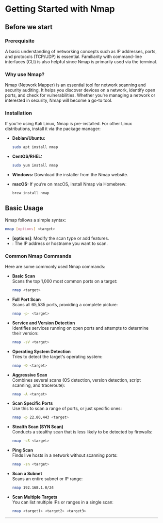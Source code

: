 
# Getting Started with Nmap

## Before we start

### Prerequisite
A basic understanding of networking concepts such as IP addresses, ports, and protocols (TCP/UDP) is essential. Familiarity with command-line interfaces (CLI) is also helpful since Nmap is primarily used via the terminal.

### Why use Nmap?
Nmap (Network Mapper) is an essential tool for network scanning and security auditing. It helps you discover devices on a network, identify open ports, and check for vulnerabilities. Whether you're managing a network or interested in security, Nmap will become a go-to tool.

### Installation
If you're using Kali Linux, Nmap is pre-installed. For other Linux distributions, install it via the package manager:

- **Debian/Ubuntu:**
  ```bash
  sudo apt install nmap
  ```
- **CentOS/RHEL:**
  ```bash
  sudo yum install nmap
  ```

- **Windows:**
  Download the installer from the Nmap website.

- **macOS:**
  If you’re on macOS, install Nmap via Homebrew:
  ```bash
  brew install nmap
  ```

## Basic Usage

Nmap follows a simple syntax:

```bash
nmap [options] <target>
```

- **[options]**: Modify the scan type or add features.
- **<target>**: The IP address or hostname you want to scan.

### Common Nmap Commands

Here are some commonly used Nmap commands:

- **Basic Scan**  
  Scans the top 1,000 most common ports on a target:
  ```bash
  nmap <target>
  ```

- **Full Port Scan**  
  Scans all 65,535 ports, providing a complete picture:
  ```bash
  nmap -p- <target>
  ```

- **Service and Version Detection**  
  Identifies services running on open ports and attempts to determine their version:
  ```bash
  nmap -sV <target>
  ```

- **Operating System Detection**  
  Tries to detect the target's operating system:
  ```bash
  nmap -O <target>
  ```

- **Aggressive Scan**  
  Combines several scans (OS detection, version detection, script scanning, and traceroute):
  ```bash
  nmap -A <target>
  ```

- **Scan Specific Ports**  
  Use this to scan a range of ports, or just specific ones:
  ```bash
  nmap -p 22,80,443 <target>
  ```

- **Stealth Scan (SYN Scan)**  
  Conducts a stealthy scan that is less likely to be detected by firewalls:
  ```bash
  nmap -sS <target>
  ```

- **Ping Scan**  
  Finds live hosts in a network without scanning ports:
  ```bash
  nmap -sn <target>
  ```

- **Scan a Subnet**  
  Scans an entire subnet or IP range:
  ```bash
  nmap 192.168.1.0/24
  ```

- **Scan Multiple Targets**  
  You can list multiple IPs or ranges in a single scan:
  ```bash
  nmap <target1> <target2> <target3>
  ```

---

